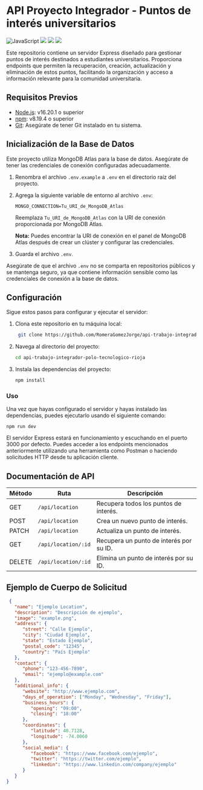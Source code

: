 #  API Proyecto Integrador - Puntos de interés universitarios

<p> 
<img src="https://img.shields.io/badge/JavaScript-323330?style=for-the-badge&logo=javascript&logoColor=F7DF1E" alt="JavaScript" style="max-width: 100%;"/>  

<img src="https://img.shields.io/badge/Node.js-323330?style=for-the-badge&logo=node.js&logoColor=43853D"  style="max-width: 100%;"/>

<img src="https://img.shields.io/badge/Express.js-323330?style=for-the-badge&logo=express&logoColor=404D5"  style="max-width: 100%;"/>
<img src="https://img.shields.io/badge/MongoDB-323330?style=for-the-badge&logo=mongodb&logoColor=4EA94B"  style="max-width: 100%;">

</p>
Este repositorio contiene un servidor Express diseñado para gestionar puntos de interés destinados a estudiantes universitarios. Proporciona endpoints que permiten la recuperación, creación, actualización y eliminación de estos puntos, facilitando la organización y acceso a información relevante para la comunidad universitaria.


## Requisitos Previos
- [Node.js](https://nodejs.org/): v16.20.1 o superior
- [npm](https://www.npmjs.com/): v8.19.4 o superior
- [Git](https://git-scm.com/): Asegúrate de tener Git instalado en tu sistema.

## Inicialización de la Base de Datos
Este proyecto utiliza MongoDB Atlas para la base de datos. Asegúrate de tener las credenciales de conexión configuradas adecuadamente.

1. Renombra el archivo `.env.example` a `.env` en el directorio raíz del proyecto.

2. Agrega la siguiente variable de entorno al archivo `.env`:

    ```env
    MONGO_CONNECTION=Tu_URI_de_MongoDB_Atlas
    ```

   Reemplaza `Tu_URI_de_MongoDB_Atlas` con la URI de conexión proporcionada por MongoDB Atlas.

   **Nota:** Puedes encontrar la URI de conexión en el panel de MongoDB Atlas después de crear un clúster y configurar las credenciales.

3. Guarda el archivo `.env`.

Asegúrate de que el archivo `.env` no se comparta en repositorios públicos y se mantenga seguro, ya que contiene información sensible como las credenciales de conexión a la base de datos.

## Configuración

Sigue estos pasos para configurar y ejecutar el servidor:

1. Clona este repositorio en tu máquina local:

   ```bash
    git clone https://github.com/RomeraGomezJorge/api-trabajo-integrador-polo-tecnologico-rioja.git
   ```
2. Navega al directorio del proyecto:

    ```bash
    cd api-trabajo-integrador-polo-tecnologico-rioja
    ```
3. Instala las dependencias del proyecto:

    ```bash
    npm install
    ```
### Uso

 Una vez que hayas configurado el servidor y hayas instalado las dependencias, puedes ejecutarlo usando el siguiente comando:

   ```
   npm run dev
   ```
El servidor Express estará en funcionamiento y escuchando en el puerto 3000 por defecto. Puedes acceder a los endpoints mencionados anteriormente utilizando una herramienta como Postman o haciendo solicitudes HTTP desde tu aplicación cliente.

## Documentación de API

| Método | Ruta             | Descripción                                          |
|--------|------------------|------------------------------------------------------|
| GET    | `/api/location`  | Recupera todos los puntos de interés.                |
| POST   | `/api/location`  | Crea un nuevo punto de interés.                      |
| PATCH  | `/api/location`  | Actualiza un punto de interés.                       |
| GET    | `/api/location/:id` | Recupera un punto de interés por su ID.             |
| DELETE | `/api/location/:id` | Elimina un punto de interés por su ID.              |

## Ejemplo de Cuerpo de Solicitud

   ```json
    {
      "name": "Ejemplo Location",
      "description": "Descripción de ejemplo",
      "image": "example.png",
      "address": {
         "street": "Calle Ejemplo",
         "city": "Ciudad Ejemplo",
         "state": "Estado Ejemplo",
         "postal_code": "12345",
         "country": "País Ejemplo"
      },
      "contact": {
         "phone": "123-456-7890",
         "email": "ejemplo@example.com"
      },
      "additional_info": {
         "website": "http://www.ejemplo.com",
         "days_of_operation": ["Monday", "Wednesday", "Friday"],
         "business_hours": {
            "opening": "09:00",
            "closing": "18:00"
         },
         "coordinates": {
            "latitude": 40.7128,
            "longitude": -74.0060
         },
         "social_media": {
            "facebook": "https://www.facebook.com/ejemplo",
            "twitter": "https://twitter.com/ejemplo",
            "linkedin": "https://www.linkedin.com/company/ejemplo"
         }
      }
   }
   ```


